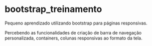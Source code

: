 # bootstrap_treinamento
Pequeno aprendizado utilizando bootstrap para páginas responsivas.

Percebendo as funcionalidades de criação de barra de navegação personalizada, containers, colunas responsivas ao formato da tela.
